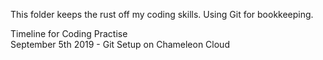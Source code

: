 This folder keeps the rust off my coding skills. Using Git for bookkeeping.

Timeline for Coding Practise<br />
September 5th 2019 - Git Setup on Chameleon Cloud<br />
